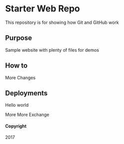 
# Starter Web Repo

This repository is for showing how Git and GitHub work

## Purpose

Sample website with plenty of files for demos

## How to

More Changes

## Deployments
Hello world

More More Exchange

#### Copyright
2017
